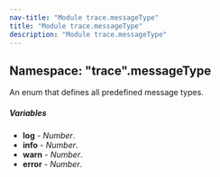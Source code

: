 ```yaml
---
nav-title: "Module trace.messageType"
title: "Module trace.messageType"
description: "Module trace.messageType"
---
```

## Namespace: "trace".messageType
An enum that defines all predefined message types.

##### Variables
 - **log** - _Number_.
 - **info** - _Number_.
 - **warn** - _Number_.
 - **error** - _Number_.